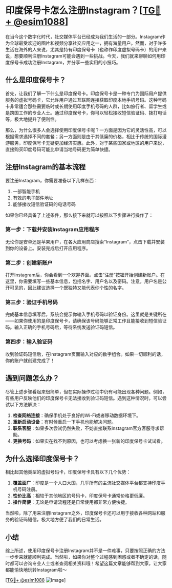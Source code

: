 # 印度保号卡怎么注册Instagram？[[TG💪+ @esim1088](https://t.me/s/esim1088)]

在当今这个数字化时代，社交媒体平台已经成为我们生活的一部分。Instagram作为全球最受欢迎的图片和视频分享社交应用之一，拥有海量用户。然而，对于许多生活在海外的人来说，尤其是持有印度保号卡（也称作印度虚拟号码卡）的用户来说，想要顺利注册Instagram可能会遇到一些挑战。今天，我们就来聊聊如何用印度保号卡成功注册Instagram，并分享一些实用的小技巧。

## 什么是印度保号卡？

首先，让我们了解一下什么是印度保号卡。印度保号卡是一种专门为国际用户提供服务的虚拟号码卡，它允许用户通过互联网连接获取印度本地手机号码。这种号码卡非常适合那些需要临时或长期使用印度手机号码的人群，比如旅行者、留学生或是跨国工作的专业人士。通过印度保号卡，你可以轻松接收短信验证码、拨打电话等，极大地提升了便利性。

那么，为什么很多人会选择使用印度保号卡呢？一方面是因为它的灵活性高，可以根据需求选择不同的套餐；另一方面则是由于其低廉的价格，相比于传统的国际漫游服务，印度保号卡无疑更加经济实惠。此外，对于某些国家或地区的用户来说，直接购买印度号码可能比申请当地号码更为简单快捷。

## 注册Instagram的基本流程

要注册Instagram，你需要准备以下几样东西：
1. 一部智能手机
2. 有效的电子邮件地址
3. 能够接收短信验证码的电话号码

如果你已经具备了上述条件，那么接下来就可以按照以下步骤进行操作了：

### 第一步：下载并安装Instagram应用程序
无论你是安卓还是苹果用户，在各大应用商店搜索“Instagram”，点击下载并安装到你的设备上。安装完成后打开应用程序。

### 第二步：创建新账户
打开Instagram后，你会看到一个欢迎界面。点击“注册”按钮开始创建新账户。在这里，你需要填写一些基本信息，包括名字、用户名以及密码。注意，用户名是公开可见的，因此建议选择一个既独特又能代表你个性的名字。

### 第三步：验证手机号码
完成基本信息填写后，系统会提示你输入手机号码以验证身份。这里就是关键所在——如果你使用的是印度保号卡，请确保该号码能够正常工作且能接收到短信验证码。输入正确的手机号码后，等待系统发送验证码短信。

### 第四步：输入验证码
收到验证码短信后，在Instagram页面输入对应的数字组合。如果一切顺利的话，你的账户就创建完成了！

## 遇到问题怎么办？

尽管上述步骤看起来很简单，但在实际操作过程中仍有可能出现各种问题。例如，有些用户反映他们的印度保号卡无法接收到验证码短信。遇到这种情况时，可以尝试以下方法解决：

1. **检查网络连接**：确保手机处于良好的Wi-Fi或者移动数据环境下。
2. **重新启动设备**：有时候重启一下手机也能解决问题。
3. **联系客服**：如果多次尝试仍然失败，不妨直接联系Instagram官方客服寻求帮助。
4. **更换号码**：如果实在找不到原因，也可以考虑换一张新的印度保号卡试试看。

## 为什么选择印度保号卡？

相比起其他类型的虚拟号码卡，印度保号卡具有以下几个优势：

1. **覆盖面广**：印度是一个人口大国，几乎所有的主流社交媒体平台都支持印度手机号码注册。
2. **性价比高**：相较于其他地区的号码卡，印度保号卡通常价格更低廉。
3. **操作简便**：无论是申请流程还是日常使用都非常方便快捷。

当然啦，除了用来注册Instagram之外，印度保号卡还可以用于接收各种网站和服务的验证码短信，极大地方便了我们的日常生活。

## 小结

综上所述，使用印度保号卡注册Instagram并不是一件难事，只要按照正确的方法一步步来就能顺利完成。当然啦，如果你对整个过程感到困惑或者不确定的话，随时都可以咨询专业人士或者查阅相关资料哦！希望这篇文章能够帮到大家，让大家都能愉快地玩转Instagram啦～

[[TG💪+ @esim1088](https://t.me/s/esim1088) ![Image](https://i.postimg.cc/4NQfJmqS/Snipaste-2025-05-13-00-14-12.png)]